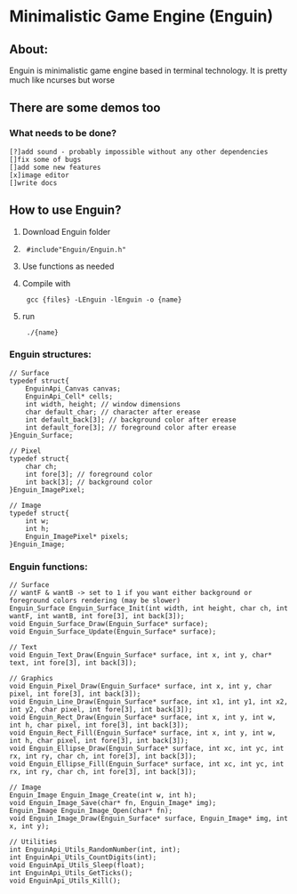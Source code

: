 # Minimalistic Game Engine (Enguin)

## About:
Enguin is minimalistic game engine based in terminal technology. It is pretty much like ncurses but worse

## There are some demos too

### What needs to be done?
    [?]add sound - probably impossible without any other dependencies 
    []fix some of bugs
    []add some new features
    [x]image editor
    []write docs

## How to use Enguin?
1. Download Enguin folder
2. 
        #include"Enguin/Enguin.h"
3. Use functions as needed
4. Compile with

        gcc {files} -LEnguin -lEnguin -o {name}
5. run

        ./{name}

### Enguin structures:
    // Surface
    typedef struct{
        EnguinApi_Canvas canvas;
        EnguinApi_Cell* cells;
        int width, height; // window dimensions
        char default_char; // character after erease
        int default_back[3]; // background color after erease
        int default_fore[3]; // foreground color after erease
    }Enguin_Surface;

    // Pixel
    typedef struct{
        char ch;
        int fore[3]; // foreground color
        int back[3]; // background color
    }Enguin_ImagePixel;

    // Image
    typedef struct{
        int w;
        int h;
        Enguin_ImagePixel* pixels;
    }Enguin_Image;

### Enguin functions:

    // Surface
    // wantF & wantB -> set to 1 if you want either background or foreground colors rendering (may be slower)
    Enguin_Surface Enguin_Surface_Init(int width, int height, char ch, int wantF, int wantB, int fore[3], int back[3]);
    void Enguin_Surface_Draw(Enguin_Surface* surface);
    void Enguin_Surface_Update(Enguin_Surface* surface);

    // Text
    void Enguin_Text_Draw(Enguin_Surface* surface, int x, int y, char* text, int fore[3], int back[3]);

    // Graphics
    void Enguin_Pixel_Draw(Enguin_Surface* surface, int x, int y, char pixel, int fore[3], int back[3]);
    void Enguin_Line_Draw(Enguin_Surface* surface, int x1, int y1, int x2, int y2, char pixel, int fore[3], int back[3]);
    void Enguin_Rect_Draw(Enguin_Surface* surface, int x, int y, int w, int h, char pixel, int fore[3], int back[3]);
    void Enguin_Rect_Fill(Enguin_Surface* surface, int x, int y, int w, int h, char pixel, int fore[3], int back[3]);
    void Enguin_Ellipse_Draw(Enguin_Surface* surface, int xc, int yc, int rx, int ry, char ch, int fore[3], int back[3]);
    void Enguin_Ellipse_Fill(Enguin_Surface* surface, int xc, int yc, int rx, int ry, char ch, int fore[3], int back[3]);

    // Image
    Enguin_Image Enguin_Image_Create(int w, int h);
    void Enguin_Image_Save(char* fn, Enguin_Image* img);
    Enguin_Image Enguin_Image_Open(char* fn);
    void Enguin_Image_Draw(Enguin_Surface* surface, Enguin_Image* img, int x, int y);

    // Utilities
    int EnguinApi_Utils_RandomNumber(int, int);
    int EnguinApi_Utils_CountDigits(int);
    void EnguinApi_Utils_Sleep(float);
    int EnguinApi_Utils_GetTicks();
    void EnguinApi_Utils_Kill();